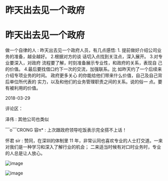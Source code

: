 # 昨天出去见一个政府

# 昨天出去见一个政府

做一个自律的人 : 昨天出去见一个政府人员，有几点感悟: 1\. 提前做好介绍公司业务的准备，越全越好。 2.根据对方的谈 话切入点找到关注点，深入展开。 3.对专业要深入，对政府 流程要了解，时刻准备展示专业性，和政府的关系，表现自 己的价值。 4.最后要找借口约下一次的交流，加强联系。比 如昨天约了一个后续来介绍专项业务的时间。 政府更多关心 的你能给他们带来什么价值，自己及自己背后单位所代表的 实力，以及和他们的业务管理职责之间的关系。说的俗一 点。要有被利用的价值。

2018-03-29

评论区：

泽伟 : 其他公司也类似

﹋o﹋CRONG 容π* : 上次跟政府领导吃饭表示完全搭不上话！

怀君 sir : 赞同，在深圳的体制里 11 年，非常认同也喜欢专业的人士打交道。一来对我们是一种学习和深入了解行业的机会； 二来适当时候有对口时业务时，专业的人总是让人放心。

![image](img/Image_140.png)

![image](img/Image_141.png)